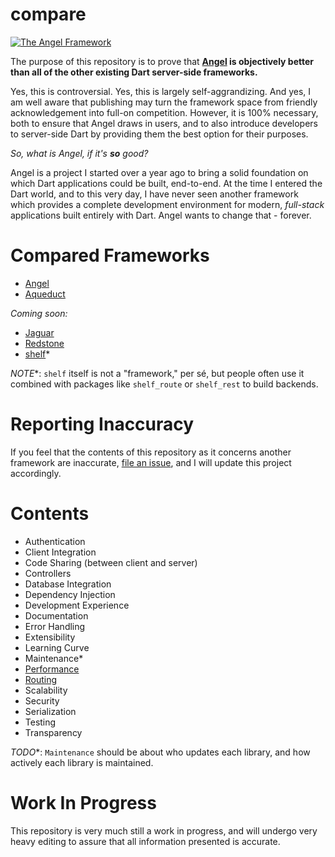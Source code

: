 # compare
[![The Angel Framework](https://angel-dart.github.io/images/logo.png)](https://github.com/angel-dart/angel/wiki)

The purpose of this repository is to prove that
**[Angel](https://github.com/angel-dart/angel/wiki) is objectively better
than all of the other existing Dart server-side frameworks.**

Yes, this is controversial. Yes, this is largely self-aggrandizing. And yes, I
am well aware that publishing may turn the framework space from friendly
acknowledgement into full-on competition. However, it is 100% necessary, both to
ensure that Angel draws in users, and to also introduce developers to server-side
Dart by providing them the best option for their purposes.

*So, what is Angel, if it's **so** good?*

Angel is a project I started over a year ago to bring a solid foundation
on which Dart applications could be built, end-to-end. At the time I entered
the Dart world, and to this very day, I have never seen another framework
which provides a complete development environment for modern, *full-stack*
applications built entirely with Dart. Angel wants to change that - forever.

# Compared Frameworks
* [Angel](https://github.com/angel-dart/angel/wiki)
* [Aqueduct](https://github.com/stablekernel/aqueduct)

*Coming soon:*
* [Jaguar](https://github.com/Jaguar-dart/jaguar)
* [Redstone](https://github.com/redstone-dart/redstone)
* [shelf](https://github.com/dart-lang/shelf)*

*NOTE**: `shelf` itself is not a "framework," per sé, but people often use it
combined with packages like `shelf_route` or `shelf_rest` to build backends.

# Reporting Inaccuracy
If you feel that the contents of this repository as it concerns another
framework are inaccurate,
[file an issue](https://github.com/angel-dart/compare/issues),
and I will update this project accordingly.

# Contents
* Authentication
* Client Integration
* Code Sharing (between client and server)
* Controllers
* Database Integration
* Dependency Injection
* Development Experience
* Documentation
* Error Handling
* Extensibility
* Learning Curve
* Maintenance*
* [Performance](performance/README.md)
* [Routing](routing/README.md)
* Scalability
* Security
* Serialization
* Testing
* Transparency

*TODO**: `Maintenance` should be about who updates each library, and how actively
each library is maintained.

# Work In Progress
This repository is very much still a work in progress, and will undergo very heavy editing to
assure that all information presented is accurate.